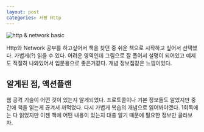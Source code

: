 ```yaml
---
layout: post
categories: 서평 Http
---
```


![http & network basic](http://image.yes24.com/momo/TopCate448/MidCate010/44791452.jpg)

Http와 Network 공부를 하고싶어서 책을 찾던 중 쉬운 책으로 시작하고 싶어서 선택했다. 가볍게(?) 읽을 수 있다. 어려운 영역인데 그림으로 잘 풀어서 설명이 되어있고 예제도 적절히 나와있어서 입문용으로 좋은거같다. 
개념 정보집같은 느낌이있다. 

## 알게된 점, 액션플랜

웹 공격 기술이 어떤 것이 있는지 알게되었다. 프로토콜이나 기본 정보들도 알았지만 중간에 책을 읽는게 끊겨서 까먹었다. 다시 가볍게 복습의 개념으로 읽어봐야겠다. 1회독에는 다 읽었지만 이젠 책에 어떤 내용이 있는지 대충 알기 때문에 필요한 정보만 골라보자. 

